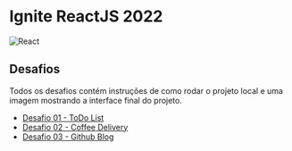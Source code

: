 # Ignite ReactJS 2022 
![React](https://img.shields.io/badge/react-%2320232a.svg?style=for-the-badge&logo=react&logoColor=%2361DAFB) 

## Desafios
Todos os desafios contém instruções de como rodar o projeto local e uma imagem mostrando a interface final do projeto.

* [Desafio 01 - ToDo List](https://github.com/tonoliveira96/ignite-trilha-reactjs-2022/tree/main/01-fundamentos-reactjs/desafio-01)
* [Desafio 02 - Coffee Delivery](https://github.com/tonoliveira96/ignite-trilha-reactjs-2022/tree/main/02-criando-spas/desafio-02)
* [Desafio 03 - Github Blog](https://github.com/tonoliveira96/ignite-trilha-reactjs-2022/tree/main/03-api-e-performace)